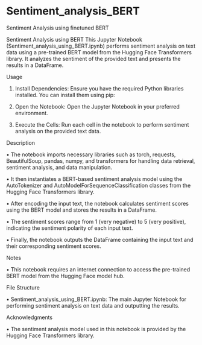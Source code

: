 # Sentiment_analysis_BERT
Sentiment Analysis using finetuned BERT

Sentiment Analysis using BERT
This Jupyter Notebook (Sentiment_analysis_using_BERT.ipynb) performs sentiment analysis on text data using a pre-trained BERT model from the Hugging Face Transformers library. It analyzes the sentiment of the provided text and presents the results in a DataFrame.

Usage

1.	Install Dependencies: Ensure you have the required Python libraries installed. You can install them using pip:

2.	Open the Notebook: Open the Jupyter Notebook in your preferred environment.

3.	Execute the Cells: Run each cell in the notebook to perform sentiment analysis on the provided text data.


Description

•	The notebook imports necessary libraries such as torch, requests, BeautifulSoup, pandas, numpy, and transformers for handling data retrieval, sentiment analysis, and data manipulation.

•	It then instantiates a BERT-based sentiment analysis model using the AutoTokenizer and AutoModelForSequenceClassification classes from the Hugging Face Transformers library.

•	After encoding the input text, the notebook calculates sentiment scores using the BERT model and stores the results in a DataFrame.

•	The sentiment scores range from 1 (very negative) to 5 (very positive), indicating the sentiment polarity of each input text.

•	Finally, the notebook outputs the DataFrame containing the input text and their corresponding sentiment scores.


Notes

•	This notebook requires an internet connection to access the pre-trained BERT model from the Hugging Face model hub.


File Structure

•	Sentiment_analysis_using_BERT.ipynb: The main Jupyter Notebook for performing sentiment analysis on text data and outputting the results.


Acknowledgments

•	The sentiment analysis model used in this notebook is provided by the Hugging Face Transformers library.
